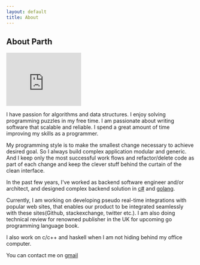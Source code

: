 ```yaml
---
layout: default
title: About
---
```

## About Parth
<iframe src="https://githubbadge.appspot.com/parthdesai?s=1&a=0" style="border: 0;height: 142px;width: 200px;overflow: hidden;" frameBorder="0"></iframe>

I have passion for algorithms and data structures.  I enjoy solving programming puzzles in my free time. I am passionate about writing software that scalable and reliable.  I spend a great amount of time improving my skills as a programmer. 

My programming style is to make the smallest change necessary to achieve desired goal. So I always build complex application modular and generic. And I keep only the most successful work flows and refactor/delete code as part of each change and keep the clever stuff behind the curtain of the clean interface.

In the past few years, I've worked as backend software engineer and/or architect, and designed complex backend solution in [c#](https://github.com/parthdesai/sso) and [golang](https://github.com/bulletind/khabar). 

Currently, I am working on developing pseudo real-time integrations with popular web sites, that enables our product to be integrated seamlessly with these sites(Github, stackexchange, twitter etc.). I am also doing technical review for renowned publisher in the UK for upcoming go programming language book.

I also work on c/c++ and haskell when I am not hiding behind my office computer.

You can contact me on [gmail](mailto:desaiparth08@gmail.com)

